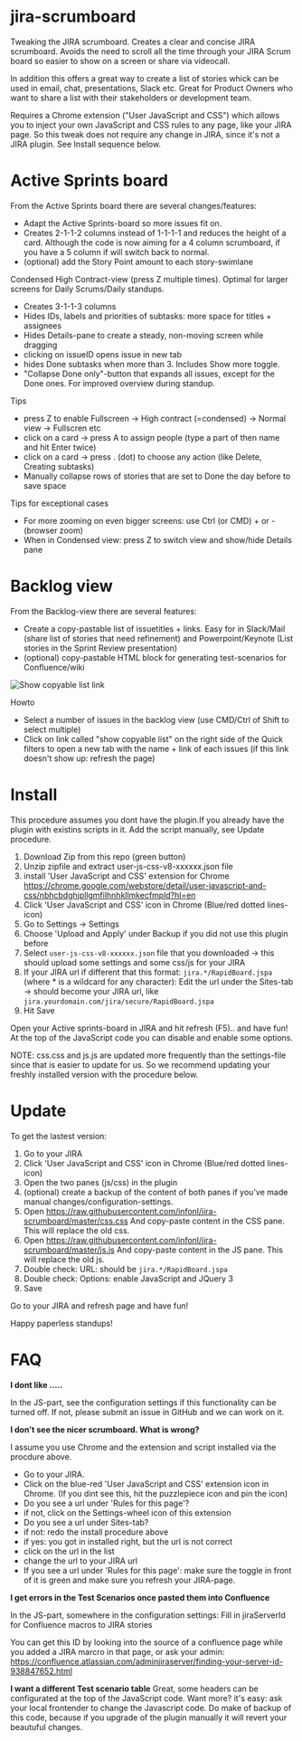 # jira-scrumboard
Tweaking the JIRA scrumboard. Creates a clear and concise JIRA scrumboard. Avoids the need to scroll all the time through your JIRA Scrum board so easier to show on a screen or share via videocall.

In addition this offers a great way to create a list of stories whick can be used in email, chat, presentations, Slack etc. Great for Product Owners who want to share a list with their stakeholders or development team.
 
Requires a Chrome extension ("User JavaScript and CSS") which allows you to inject your own JavaScript and CSS rules to any page, like your JIRA page. So this tweak does not require any change in JIRA, since it's not a JIRA plugin. See Install sequence below.

Active Sprints board
===========================
From the Active Sprints board there are several changes/features:
- Adapt the Active Sprints-board so more issues fit on. 
- Creates 2-1-1-2 columns instead of 1-1-1-1 and reduces the height of a card. Although the code is now aiming for a 4 column scrumboard, if you have a 5 column if will switch back to normal.
- (optional) add the Story Point amount to each story-swimlane

Condensed High Contract-view (press Z multiple times). 
Optimal for larger screens for Daily Scrums/Daily standups.
- Creates 3-1-1-3 columns 
- Hides IDs, labels and priorities of subtasks: more space for titles + assignees
- Hides Details-pane to create a steady, non-moving screen while dragging 
- clicking on issueID opens issue in new tab
- hides Done subtasks when more than 3. Includes Show more toggle.
- "Collapse Done only"-button that expands all issues, except for the Done ones. For improved overview during standup.

Tips
- press Z to enable Fullscreen -> High contract (=condensed) -> Normal view -> Fullscren etc
- click on a card -> press A to assign people (type a part of then name and hit Enter twice)
- click on a card -> press . (dot) to choose any action (like Delete, Creating subtasks)
- Manually collapse rows of stories that are set to Done the day before to save space

Tips for exceptional cases
- For more zooming on even bigger screens: use Ctrl (or CMD) + or - (browser zoom)
- When in Condensed view: press Z to switch view and show/hide Details pane


Backlog view
=====================
From the Backlog-view there are several features:
- Create a copy-pastable list of issuetitles + links. Easy for in Slack/Mail (share list of stories that need refinement) and Powerpoint/Keynote (List stories in the Sprint Review presentation)
- (optional) copy-pastable HTML block for generating test-scenarios for Confluence/wiki

![Show copyable list link](https://user-images.githubusercontent.com/26110975/98917631-e9d65c00-24cc-11eb-840a-a41362b43e67.png)

Howto
- Select a number of issues in the backlog view (use CMD/Ctrl of Shift to select multiple)
- Click on link called "show copyable list" on the right side of the Quick filters to open a new tab with the name + link of each issues
(if this link doesn't show up: refresh the page)

Install
=====================
This procedure assumes you dont have the plugin.If you already have the plugin with existins scripts in it. Add the script manually, see Update procedure.
1. Download Zip from this repo (green button)
2. Unzip zipfile and extract user-js-css-v8-xxxxxx.json file 
3. install 'User JavaScript and CSS' extension for Chrome
https://chrome.google.com/webstore/detail/user-javascript-and-css/nbhcbdghjpllgmfilhnhkllmkecfmpld?hl=en
4. Click 'User JavaScript and CSS' icon in Chrome (Blue/red dotted lines-icon)
5. Go to Settings -> Settings
6. Choose 'Upload and Apply' under Backup if you did not use this plugin before
7. Select `user-js-css-v8-xxxxxx.json` file that you downloaded -> this should upload some settings and some css/js for your JIRA
8. If your JIRA url if different that this format: `jira.*/RapidBoard.jspa` (where * is a wildcard for any character): Edit the url under the Sites-tab -> should become your JIRA url, like `jira.yourdomain.com/jira/secure/RapidBoard.jspa`
9. Hit Save

Open your Active sprints-board in JIRA and hit refresh (F5).. and have fun!
At the top of the JavaScript code you can disable and enable some options.

NOTE: css.css and js.js are updated more frequently than the settings-file since that is easier to update for us. So we recommend updating your freshly installed version with the procedure below.

Update
=====================
To get the lastest version:
1. Go to your JIRA
2. Click 'User JavaScript and CSS' icon in Chrome (Blue/red dotted lines-icon)
3. Open the two panes (js/css) in the plugin
4. (optional) create a backup of the content of both panes if you've made manual changes/configuration-settings.
5. Open https://raw.githubusercontent.com/infonl/jira-scrumboard/master/css.css And copy-paste content in the CSS pane. This will replace the old css.
6. Open https://raw.githubusercontent.com/infonl/jira-scrumboard/master/js.js And copy-paste content in the JS pane. This will replace the old js.
7. Double check: URL: should be `jira.*/RapidBoard.jspa`
8. Double check: Options: enable JavaScript and JQuery 3
8. Save

Go to your JIRA and refresh page and have fun!

Happy paperless standups!

FAQ
===========================
**I dont like .....**

In the JS-part, see the configuration settings if this functionality can be turned off. If not, please submit an issue in GitHub and we can work on it.

**I don't see the nicer scrumboard. What is wrong?**

I assume you use Chrome and the extension and script installed via the procdure above. 
- Go to your JIRA.
- Click on the blue-red 'User JavaScript and CSS' extension icon in Chrome. (If you dint see this, hit the puzzlepiece icon and pin the icon)
- Do you see a url under 'Rules for this page'?
- if not, click on the Settings-wheel icon of this extension
 - Do you see a url under Sites-tab?
  - if not: redo the install procedure above
  - if yes: you got in installed right, but the url is not correct 
  - click on the url in the list 
  - change the url to your JIRA url
- If you see a url under 'Rules for this page': make sure the toggle in front of it is green and make sure you refresh your JIRA-page.


**I get errors in the Test Scenarios once pasted them into Confluence**

In the JS-part, somewhere in the configuration settings: Fill in jiraServerId for Confluence macros to JIRA stories

You can get this ID by looking into the source of a confluence page while you added a JIRA marcro in that page, or ask your admin: https://confluence.atlassian.com/adminjiraserver/finding-your-server-id-938847652.html

**I want a different Test scenario table**
Great, some headers can be configurated at the top of the JavaScript code. Want more? it's easy: ask your local frontender to change the Javascript code.
Do make of backup of this code, because if you upgrade of the plugin manually it will revert your beautuful changes.

